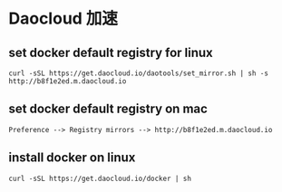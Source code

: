 # Daocloud 加速

## set docker default registry for linux
```
curl -sSL https://get.daocloud.io/daotools/set_mirror.sh | sh -s http://b8f1e2ed.m.daocloud.io
```

## set docker default registry on mac
```
Preference --> Registry mirrors --> http://b8f1e2ed.m.daocloud.io
```

## install docker on linux 
```
curl -sSL https://get.daocloud.io/docker | sh
```

